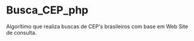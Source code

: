 # Busca_CEP_php
Algorítimo que realiza buscas de CEP's brasileiros com base em Web Site de consulta.
